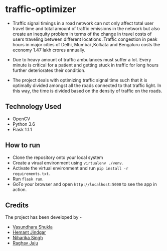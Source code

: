 # traffic-optimizer

- Traffic signal timings in a road network can not only affect total user travel time and total amount of traffic emissions in the network but also create an inequity problem in terms of the change in travel costs of users traveling between different locations .Traffic congestion in peak hours in major cities of Delhi, Mumbai ,Kolkata and Bengaluru costs the economy 1.47 lakh crores annually.

- Due to heavy amount of traffic ambulances must suffer a lot. Every minute is critical for a patient and getting stuck in traffic for long hours further deteriorates their condition.

- The project deals with optimizing traffic signal time such that it is optimally divided amongst all the roads connected to that traffic light. In this way, the time is divided based on the density of traffic on the roads.

## Technology Used
- OpenCV
- Python 3.6
- Flask 1.1.1

## How to run
- Clone the repository onto your local system
- Create a virual environment using `virtualenv ./venv`.
- Activate the virtual environment and run `pip install -r requirements.txt`.
- Run `flask run`.
- GoTo your browser and open `http://localhost:5000` to see the app in action.

## Credits
The project has been developed by - 

- [Vasundhara Shukla](https://github.com/vasundharashukla)
- [Hemant Jindgar](https://github.com/HemantJindgar)
- [Niharika Singh](https://github.com/niharika2026)
- [Raghav Jaju](https://github.com/raghavjaju)